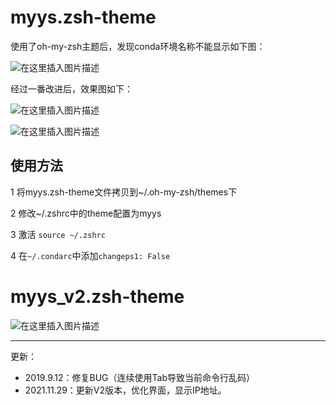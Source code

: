 # myys.zsh-theme

使用了oh-my-zsh主题后，发现conda环境名称不能显示如下图：

![在这里插入图片描述](https://img-blog.csdnimg.cn/20190911205535355.png)

经过一番改进后，效果图如下：

![在这里插入图片描述](https://img-blog.csdnimg.cn/20190911205615114.png)

![在这里插入图片描述](https://img-blog.csdnimg.cn/20190911205832390.png)

## 使用方法
1 将myys.zsh-theme文件拷贝到~/.oh-my-zsh/themes下

2 修改~/.zshrc中的theme配置为myys

3 激活 `source ~/.zshrc`

4 在`~/.condarc`中添加`changeps1: False`

# myys_v2.zsh-theme

![在这里插入图片描述](https://img-blog.csdnimg.cn/55bf1c99ca7e462a807d86eaa2509091.png)

<hr>
更新：

- 2019.9.12：修复BUG（连续使用Tab导致当前命令行乱码）
- 2021.11.29：更新V2版本，优化界面，显示IP地址。
